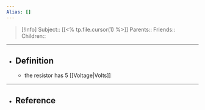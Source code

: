 ```yaml
---
Alias: []
---
```

> [!Info]
> Subject:: [[<% tp.file.cursor(1) %>]]
> Parents:: 
> Friends:: 
> Children:: 
---
- ## Definition
	- the resistor has 5 [[Voltage|Volts]]
---
- ## Reference